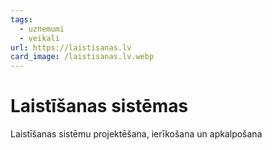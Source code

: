 ```yaml
---
tags:
  - uznemumi
  - veikali
url: https://laistisanas.lv
card_image: /laistisanas.lv.webp
---
```


# Laistīšanas sistēmas

Laistīšanas sistēmu projektēšana, ierīkošana un apkalpošana
